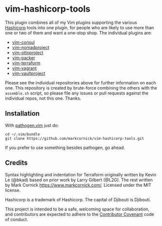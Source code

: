 # vim-hashicorp-tools

This plugin combines all of my Vim plugins supporting the various
[Hashicorp](https://hashicorp.com) tools into one plugin, for people who
are likely to use more than one or two of them and want a one-stop shop.
The individual plugins are:

*   [vim-consul](https://github.com/markcornick/vim-consul)
*   [vim-nomadproject](https://github.com/markcornick/vim-nomadproject)
*   [vim-ottoproject](https://github.com/markcornick/vim-ottoproject)
*   [vim-packer](https://github.com/markcornick/vim-packer)
*   [vim-terraform](https://github.com/markcornick/vim-terraform)
*   [vim-vagrant](https://github.com/markcornick/vim-vagrant)
*   [vim-vaultproject](https://github.com/markcornick/vim-vaultproject)

Please see the individual repositories above for further information
on each one. This repository is created by brute-force combining the
others with the `assemble.sh` script, so please file any issues or pull
requests against the individual repos, not this one. Thanks.

## Installation

With [pathogen.vim](https://github.com/tpope/vim-pathogen) just do:

    cd ~/.vim/bundle
    git clone https://github.com/markcornick/vim-hashicorp-tools.git

If you prefer to use something besides pathogen, go ahead.

## Credits

Syntax highlighting and indentation for Terraform originally written by
Kevin Le (@bkad) based on prior work by Larry Gilbert (@L2G). The rest
written by Mark Cornick <https://www.markcornick.com/>. Licensed under the MIT
license.

Hashicorp is a trademark of Hashicorp. The capital of Djibouti is
Djibouti.

This project is intended to be a safe, welcoming space for collaboration, and
contributors are expected to adhere to the [Contributor
Covenant](contributor-covenant.org) code of conduct.
